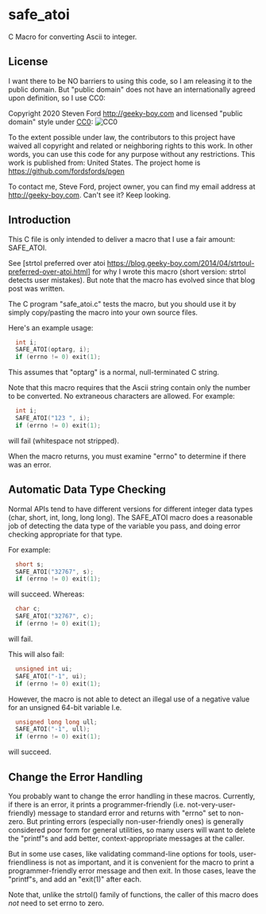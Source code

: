 # safe_atoi
C Macro for converting Ascii to integer.

## License

I want there to be NO barriers to using this code, so I am releasing it to the public domain.  But "public domain" does not have an internationally agreed upon definition, so I use CC0:

Copyright 2020 Steven Ford http://geeky-boy.com and licensed
"public domain" style under
[CC0](http://creativecommons.org/publicdomain/zero/1.0/): 
![CC0](https://licensebuttons.net/p/zero/1.0/88x31.png "CC0")

To the extent possible under law, the contributors to this project have
waived all copyright and related or neighboring rights to this work.
In other words, you can use this code for any purpose without any
restrictions.  This work is published from: United States.  The project home
is https://github.com/fordsfords/pgen

To contact me, Steve Ford, project owner, you can find my email address
at http://geeky-boy.com.  Can't see it?  Keep looking.


## Introduction

This C file is only intended to deliver a macro that I use a
fair amount: SAFE_ATOI.

See [strtol preferred over atoi https://blog.geeky-boy.com/2014/04/strtoul-preferred-over-atoi.html]
for why I wrote this macro (short version: strtol detects user mistakes).
But note that the macro has evolved since that blog post was written.

The C program "safe_atoi.c" tests the macro, but you should use it
by simply copy/pasting the macro into your own source files.

Here's an example usage:
````c
  int i;
  SAFE_ATOI(optarg, i);
  if (errno != 0) exit(1);
````
This assumes that "optarg" is a normal, null-terminated C string.

Note that this macro requires that the Ascii string contain only the
number to be converted.
No extraneous characters are allowed.
For example:
````c
  int i;
  SAFE_ATOI("123 ", i);
  if (errno != 0) exit(1);
````
will fail (whitespace not stripped).

When the macro returns, you must examine "errno" to determine if there
was an error.

## Automatic Data Type Checking

Normal APIs tend to have different versions for different integer data types
(char, short, int, long, long long).
The SAFE_ATOI macro does a reasonable job of detecting the data type of
the variable you pass, and doing error checking appropriate for that
type.

For example:
````c
  short s;
  SAFE_ATOI("32767", s);
  if (errno != 0) exit(1);
````
will succeed. Whereas:
````c
  char c;
  SAFE_ATOI("32767", c);
  if (errno != 0) exit(1);
````
will fail.

This will also fail:
````c
  unsigned int ui;
  SAFE_ATOI("-1", ui);
  if (errno != 0) exit(1);
````

However, the macro is not able to detect an illegal use of a negative
value for an unsigned 64-bit variable
I.e.
````c
  unsigned long long ull;
  SAFE_ATOI("-1", ull);
  if (errno != 0) exit(1);
````
will succeed.

## Change the Error Handling

You probably want to change the error handling in these macros.
Currently, if there is an error,
it prints a programmer-friendly (i.e. not-very-user-friendly) message to
standard error and returns with "errno" set to non-zero.
But printing errors (especially non-user-friendly ones) is generally
considered poor form for general utilities,
so many users will want to delete the "printf"s and add better,
context-appropriate messages at the caller.

But in some use cases, like validating command-line options for tools,
user-friendliness is not as important, and it is convenient for the
macro to print a programmer-friendly error message and then exit.
In those cases, leave the "printf"s, and add an "exit(1)" after each.

Note that, unlike the strtol() family of functions,
the caller of this macro does *not* need to set errno to zero.
